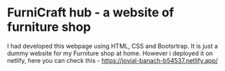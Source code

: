 # FurniCraft hub - a website of furniture shop
I had developed this webpage using HTML, CSS and Bootsrtrap. It is just a dummy website for my Furniture shop at home.
However i deployed it on netlify, here you can check this - https://jovial-banach-b54537.netlify.app/
